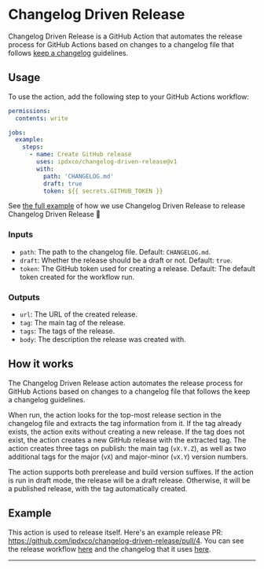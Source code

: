 # Changelog Driven Release

Changelog Driven Release is a GitHub Action that automates the release process for GitHub Actions based on changes to a changelog file that follows [keep a changelog](https://keepachangelog.com/en/1.0.0/) guidelines.

## Usage

To use the action, add the following step to your GitHub Actions workflow:

```yml
permissions:
  contents: write

jobs:
  example:
    steps:
      - name: Create GitHub release
        uses: ipdxco/changelog-driven-release@v1
        with:
          path: 'CHANGELOG.md'
          draft: true
          token: ${{ secrets.GITHUB_TOKEN }}
```

See [the full example](./.github/workflows/release.yml) of how we use Changelog Driven Release to release Changelog Driven Release 🔁

### Inputs

* `path`: The path to the changelog file. Default: `CHANGELOG.md`.
* `draft`: Whether the release should be a draft or not. Default: `true`.
* `token`: The GitHub token used for creating a release. Default: The default token created for the workflow run.

### Outputs

* `url`: The URL of the created release.
* `tag`: The main tag of the release.
* `tags`: The tags of the release.
* `body`: The description the release was created with.

## How it works

The Changelog Driven Release action automates the release process for GitHub Actions based on changes to a changelog file that follows the keep a changelog guidelines.

When run, the action looks for the top-most release section in the changelog file and extracts the tag information from it. If the tag already exists, the action exits without creating a new release. If the tag does not exist, the action creates a new GitHub release with the extracted tag. The action creates three tags on publish: the main tag (`vX.Y.Z`), as well as two additional tags for the major (`vX`) and major-minor (`vX.Y`) version numbers.

The action supports both prerelease and build version suffixes. If the action is run in draft mode, the release will be a draft release. Otherwise, it will be a published release, with the tag automatically created.
## Example

This action is used to release itself. Here's an example release PR: https://github.com/ipdxco/changelog-driven-release/pull/4. You can see the release workflow [here](https://github.com/ipdxco/changelog-driven-release/blob/main/.github/workflows/release.yml) and the changelog that it uses [here](https://github.com/ipdxco/changelog-driven-release/blob/main/CHANGELOG.md).

---
